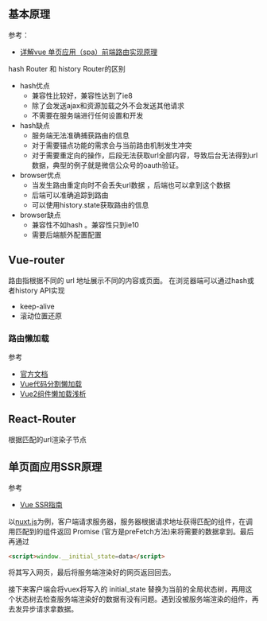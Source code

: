 
## 基本原理
参考：
* [详解vue 单页应用（spa）前端路由实现原理](https://blog.csdn.net/qq_34629352/article/details/79837815#123)

hash Router 和 history Router的区别

* hash优点
    * 兼容性比较好，兼容性达到了ie8
    * 除了会发送ajax和资源加载之外不会发送其他请求
    * 不需要在服务端进行任何设置和开发
* hash缺点
    * 服务端无法准确捕获路由的信息
    * 对于需要锚点功能的需求会与当前路由机制发生冲突
    * 对于需要重定向的操作，后段无法获取url全部内容，导致后台无法得到url数据，典型的例子就是微信公众号的oauth验证。
* browser优点
    * 当发生路由重定向时不会丢失url数据 ，后端也可以拿到这个数据
    * 后端可以准确追踪到路由
    * 可以使用history.state获取路由的信息
* browser缺点
    * 兼容性不如hash 。兼容性只到ie10
    * 需要后端额外配置配置

## Vue-router
路由指根据不同的 url 地址展示不同的内容或页面。
在浏览器端可以通过hash或者history API实现

* keep-alive
* 滚动位置还原

### 路由懒加载

参考
* [官方文档](https://router.vuejs.org/zh-cn/advanced/lazy-loading.html)
* [Vue代码分割懒加载](https://segmentfault.com/a/1190000012038580)
* [Vue2组件懒加载浅析](https://www.cnblogs.com/zhanyishu/p/6587571.html)

## React-Router

根据匹配的url渲染子节点


## 单页面应用SSR原理
参考
* [Vue SSR指南](https://ssr.vuejs.org/zh/#%E4%BB%80%E4%B9%88%E6%98%AF%E6%9C%8D%E5%8A%A1%E5%99%A8%E7%AB%AF%E6%B8%B2%E6%9F%93-ssr-%EF%BC%9F)

以[nuxt.js](https://zh.nuxtjs.org/)为例，客户端请求服务器，服务器根据请求地址获得匹配的组件，在调用匹配到的组件返回 Promise (官方是preFetch方法)来将需要的数据拿到。最后再通过
```html
<script>window.__initial_state=data</script>
```
将其写入网页，最后将服务端渲染好的网页返回回去。

接下来客户端会将vuex将写入的 initial_state 替换为当前的全局状态树，再用这个状态树去检查服务端渲染好的数据有没有问题。遇到没被服务端渲染的组件，再去发异步请求拿数据。
